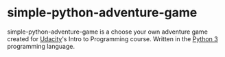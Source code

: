 # simple-python-adventure-game
simple-python-adventure-game is a choose your own adventure game created for [Udacity](https://www.udacity.com)'s Intro to Programming course. Written in the [Python 3](https://python.org) programming language.
